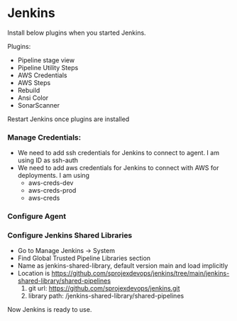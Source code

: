 # Jenkins

Install below plugins when you started Jenkins.

Plugins:
* Pipeline stage view
* Pipeline Utility Steps
* AWS Credentials
* AWS Steps
* Rebuild
* Ansi Color
* SonarScanner

Restart Jenkins once plugins are installed

### Manage Credentials:
* We need to add ssh credentials for Jenkins to connect to agent. I am using ID as ssh-auth
* We need to add aws credentials for Jenkins to connect with AWS for deployments. I am using
    * aws-creds-dev
    * aws-creds-prod
    * aws-creds

### Configure Agent

### Configure Jenkins Shared Libraries
* Go to Manage Jenkins -> System
* Find Global Trusted Pipeline Libraries section
* Name as jenkins-shared-library, default version main and load implicitly
* Location is https://github.com/sprojexdevops/jenkins/tree/main/jenkins-shared-library/shared-pipelines
    1. git url: https://github.com/sprojexdevops/jenkins.git
    2. library path: /jenkins-shared-library/shared-pipelines
<!-- https://github.com/daws-81s/jenkins-shared-library.git -->

Now Jenkins is ready to use.